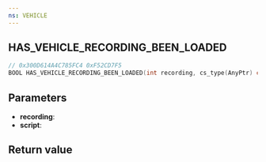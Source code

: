 ```yaml
---
ns: VEHICLE
---
```

## HAS_VEHICLE_RECORDING_BEEN_LOADED

```c
// 0x300D614A4C785FC4 0xF52CD7F5
BOOL HAS_VEHICLE_RECORDING_BEEN_LOADED(int recording, cs_type(AnyPtr) char* script);
```


## Parameters
* **recording**: 
* **script**: 

## Return value
